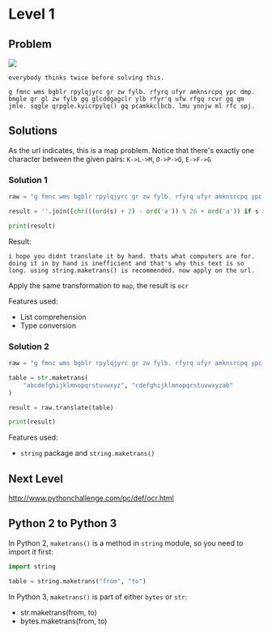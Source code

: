 # Level 1

## Problem

![](http://www.pythonchallenge.com/pc/def/map.jpg)

```
everybody thinks twice before solving this.

g fmnc wms bgblr rpylqjyrc gr zw fylb. rfyrq ufyr amknsrcpq ypc dmp. bmgle gr gl zw fylb gq glcddgagclr ylb rfyr'q ufw rfgq rcvr gq qm jmle. sqgle qrpgle.kyicrpylq() gq pcamkkclbcb. lmu ynnjw ml rfc spj.
```

## Solutions

As the url indicates, this is a map problem. Notice that there's exactly one character between the given pairs: ``K->L->M``, ``O->P->Q``, ``E->F->G``

### Solution 1

```python
raw = "g fmnc wms bgblr rpylqjyrc gr zw fylb. rfyrq ufyr amknsrcpq ypc dmp. bmgle gr     gl zw fylb gq glcddgagclr ylb rfyr'q ufw rfgq rcvr gq qm jmle. sqgle qrpgle.kyicrpy    lq() gq pcamkkclbcb. lmu ynnjw ml rfc spj."

result = ''.join([chr(((ord(s) + 2) - ord('a')) % 26 + ord('a')) if s >= 'a' and s <= 'z' else s for s in raw])

print(result)
```

Result:

```
i hope you didnt translate it by hand. thats what computers are for. doing it in by hand is inefficient and that's why this text is so long. using string.maketrans() is recommended. now apply on the url.
```

Apply the same transformation to ``map``, the result is ``ocr``

Features used:

- List comprehension
- Type conversion

### Solution 2

```python
raw = "g fmnc wms bgblr rpylqjyrc gr zw fylb. rfyrq ufyr amknsrcpq ypc dmp. bmgle gr     gl zw fylb gq glcddgagclr ylb rfyr'q ufw rfgq rcvr gq qm jmle. sqgle qrpgle.kyicrpy    lq() gq pcamkkclbcb. lmu ynnjw ml rfc spj."

table = str.maketrans(
    "abcdefghijklmnopqrstuvwxyz", "cdefghijklmnopqrstuvwxyzab"
)

result = raw.translate(table)

print(result)
```

Features used:

- ``string`` package and ``string.maketrans()``

## Next Level

http://www.pythonchallenge.com/pc/def/ocr.html


## Python 2 to Python 3

In Python 2, ``maketrans()`` is a method in ``string`` module, so you need to import it first:

```python
import string

table = string.maketrans("from", "to")
```

In Python 3, ``maketrans()`` is part of either ``bytes`` or ``str``:

- str.maketrans(from, to)
- bytes.maketrans(from, to)